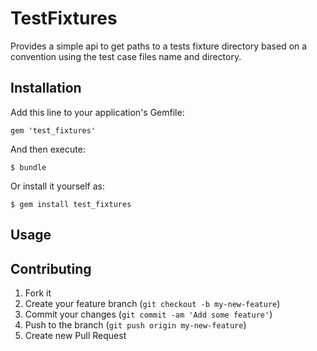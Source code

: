 # TestFixtures

Provides a simple api to get paths to a tests fixture directory based on a convention using the test case files name and directory.

## Installation

Add this line to your application's Gemfile:

    gem 'test_fixtures'

And then execute:

    $ bundle

Or install it yourself as:

    $ gem install test_fixtures

## Usage



## Contributing

1. Fork it
2. Create your feature branch (`git checkout -b my-new-feature`)
3. Commit your changes (`git commit -am 'Add some feature'`)
4. Push to the branch (`git push origin my-new-feature`)
5. Create new Pull Request
